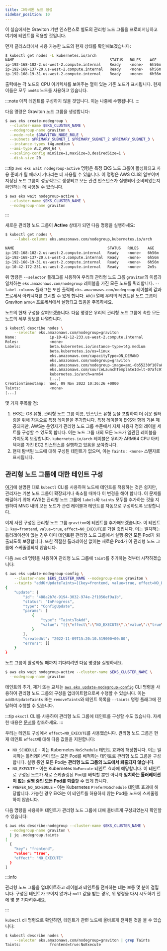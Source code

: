 ```yaml
---
title: 그라비톤 노드 생성
sidebar_position: 10
---
```

이 실습에서는 Graviton 기반 인스턴스로 별도의 관리형 노드 그룹을 프로비저닝하고 여기에 테인트를 적용할 것입니다.

먼저 클러스터에서 사용 가능한 노드의 현재 상태를 확인해보겠습니다:

```bash
$ kubectl get nodes -L kubernetes.io/arch
NAME                                           STATUS   ROLES    AGE     VERSION                ARCH
ip-192-168-102-2.us-west-2.compute.internal    Ready    <none>   6h56m   vVAR::KUBERNETES_NODE_VERSION      amd64
ip-192-168-137-20.us-west-2.compute.internal   Ready    <none>   6h56m   vVAR::KUBERNETES_NODE_VERSION      amd64
ip-192-168-19-31.us-west-2.compute.internal    Ready    <none>   6h56m   vVAR::KUBERNETES_NODE_VERSION      amd64
```

출력에는 각 노드의 CPU 아키텍처를 보여주는 열이 있는 기존 노드가 표시됩니다. 현재 이들은 모두 `amd64` 노드를 사용하고 있습니다.

:::note
아직 테인트를 구성하지 않을 것입니다. 이는 나중에 수행됩니다.
:::

다음 명령은 Graviton 노드 그룹을 생성합니다:

```bash
$ aws eks create-nodegroup \
  --cluster-name $EKS_CLUSTER_NAME \
  --nodegroup-name graviton \
  --node-role $GRAVITON_NODE_ROLE \
  --subnets $PRIMARY_SUBNET_1 $PRIMARY_SUBNET_2 $PRIMARY_SUBNET_3 \
  --instance-types t4g.medium \
  --ami-type AL2_ARM_64 \
  --scaling-config minSize=1,maxSize=3,desiredSize=1 \
  --disk-size 20
```

:::tip
`aws eks wait nodegroup-active` 명령은 특정 EKS 노드 그룹이 활성화되고 사용 준비가 될 때까지 기다리는 데 사용될 수 있습니다. 이 명령은 AWS CLI의 일부이며 지정된 노드 그룹이 성공적으로 생성되고 모든 관련 인스턴스가 실행되어 준비되었는지 확인하는 데 사용될 수 있습니다.

```bash
$ aws eks wait nodegroup-active \
  --cluster-name $EKS_CLUSTER_NAME \
  --nodegroup-name graviton
```

:::

새로운 관리형 노드 그룹이 **Active** 상태가 되면 다음 명령을 실행하세요:

```bash
$ kubectl get nodes \
    --label-columns eks.amazonaws.com/nodegroup,kubernetes.io/arch

NAME                                          STATUS   ROLES    AGE    VERSION               NODEGROUP   ARCH
ip-192-168-102-2.us-west-2.compute.internal   Ready    <none>   6h56m  vVAR::KUBERNETES_NODE_VERSION     default     amd64
ip-192-168-137-20.us-west-2.compute.internal  Ready    <none>   6h56m  vVAR::KUBERNETES_NODE_VERSION     default     amd64
ip-192-168-19-31.us-west-2.compute.internal   Ready    <none>   6h56m  vVAR::KUBERNETES_NODE_VERSION     default     amd64
ip-10-42-172-231.us-west-2.compute.internal   Ready    <none>   2m5s   vVAR::KUBERNETES_NODE_VERSION     graviton    arm64
```



위 명령은 `--selector` 플래그를 사용하여 우리의 관리형 노드 그룹 `graviton`의 이름과 일치하는 `eks.amazonaws.com/nodegroup` 레이블을 가진 모든 노드를 쿼리합니다. `--label-columns` 플래그는 또한 출력에 `eks.amazonaws.com/nodegroup` 레이블의 값과 프로세서 아키텍처를 표시할 수 있게 합니다. `ARCH` 열에 우리의 테인트된 노드 그룹이 Graviton `arm64` 프로세서에서 실행되고 있음을 주목하세요.

노드의 현재 구성을 살펴보겠습니다. 다음 명령은 우리의 관리형 노드 그룹에 속한 모든 노드의 세부 정보를 나열합니다.

```bash
$ kubectl describe nodes \
    --selector eks.amazonaws.com/nodegroup=graviton
Name:               ip-10-42-12-233.us-west-2.compute.internal
Roles:              <none>
Labels:             beta.kubernetes.io/instance-type=t4g.medium
                    beta.kubernetes.io/os=linux
                    eks.amazonaws.com/capacityType=ON_DEMAND
                    eks.amazonaws.com/nodegroup=graviton
                    eks.amazonaws.com/nodegroup-image=ami-0b55230f107a87100
                    eks.amazonaws.com/sourceLaunchTemplateId=lt-07afc97c4940b6622
                    kubernetes.io/arch=arm64
                    [...]
CreationTimestamp:  Wed, 09 Nov 2022 10:36:26 +0000
Taints:             <none>
[...]
```

몇 가지 주목할 점:

1. EKS는 OS 유형, 관리형 노드 그룹 이름, 인스턴스 유형 등을 포함하여 더 쉬운 필터링을 위해 자동으로 특정 레이블을 추가합니다. 특정 레이블이 EKS와 함께 기본 제공되지만, AWS는 운영자가 관리형 노드 그룹 수준에서 자체 사용자 정의 레이블 세트를 구성할 수 있도록 합니다. 이는 노드 그룹 내의 모든 노드가 일관된 레이블을 가지도록 보장합니다. `kubernetes.io/arch` 레이블은 우리가 ARM64 CPU 아키텍처를 가진 EC2 인스턴스를 실행하고 있음을 보여줍니다.
2. 현재 탐색된 노드에 대해 구성된 테인트가 없으며, 이는 `Taints: <none>` 스탠자로 표시됩니다.

## 관리형 노드 그룹에 대한 테인트 구성

[여기](https://kubernetes.io/docs/concepts/scheduling-eviction/taint-and-toleration/#concepts)에 설명된 대로 `kubectl` CLI를 사용하여 노드에 테인트를 적용하는 것은 쉽지만, 관리자는 기본 노드 그룹이 확장되거나 축소될 때마다 이 변경을 해야 합니다. 이 문제를 해결하기 위해 AWS는 관리형 노드 그룹에 `labels`와 `taints` 모두를 추가하는 것을 지원하여 MNG 내의 모든 노드가 관련 레이블과 테인트를 자동으로 구성하도록 보장합니다.

이제 사전 구성된 관리형 노드 그룹 `graviton`에 테인트를 추가해보겠습니다. 이 테인트는 `key=frontend`, `value=true`, `effect=NO_EXECUTE`를 가질 것입니다. 이는 일치하는 톨러레이션이 없는 경우 이미 테인트된 관리형 노드 그룹에서 실행 중인 모든 Pod가 퇴출되도록 보장합니다. 또한 적절한 톨러레이션 없이는 새로운 Pod가 이 관리형 노드 그룹에 스케줄링되지 않습니다.

다음 `aws` cli 명령을 사용하여 관리형 노드 그룹에 `taint`를 추가하는 것부터 시작하겠습니다:

```bash
$ aws eks update-nodegroup-config \
    --cluster-name $EKS_CLUSTER_NAME --nodegroup-name graviton \
    --taints "addOrUpdateTaints=[{key=frontend, value=true, effect=NO_EXECUTE}]"
{
    "update": {
        "id": "488a2b7d-9194-3032-974e-2f1056ef9a1b",
        "status": "InProgress",
        "type": "ConfigUpdate",
        "params": [
            {
                "type": "TaintsToAdd",
                "value": "[{\"effect\":\"NO_EXECUTE\",\"value\":\"true\",\"key\":\"frontend\"}]"
            }
        ],
        "createdAt": "2022-11-09T15:20:10.519000+00:00",
        "errors": []
    }
}
```

노드 그룹이 활성화될 때까지 기다리려면 다음 명령을 실행하세요.

```bash
$ aws eks wait nodegroup-active --cluster-name $EKS_CLUSTER_NAME \
  --nodegroup-name graviton
```

테인트의 추가, 제거 또는 교체는 [`aws eks update-nodegroup-config`](https://docs.aws.amazon.com/cli/latest/reference/eks/update-nodegroup-config.html) CLI 명령을 사용하여 관리형 노드 그룹의 구성을 업데이트함으로써 수행할 수 있습니다. 이는 `addOrUpdateTaints` 또는 `removeTaints`와 테인트 목록을 `--taints` 명령 플래그에 전달하여 수행할 수 있습니다.

:::tip
`eksctl` CLI를 사용하여 관리형 노드 그룹에 테인트를 구성할 수도 있습니다. 자세한 내용은 [문서](https://eksctl.io/usage/nodegroup-taints/)를 참조하세요.
:::

우리는 테인트 구성에서 `effect=NO_EXECUTE`를 사용했습니다. 관리형 노드 그룹은 현재 테인트 `effect`에 대해 다음 값들을 지원합니다:

* `NO_SCHEDULE` - 이는 Kubernetes `NoSchedule` 테인트 효과에 해당합니다. 이는 일치하는 톨러레이션이 없는 모든 Pod를 배척하는 테인트로 관리형 노드 그룹을 구성합니다. 실행 중인 모든 Pod는 **관리형 노드 그룹의 노드에서 퇴출되지 않습니다**.
* `NO_EXECUTE` - 이는 Kubernetes `NoExecute` 테인트 효과에 해당합니다. 이 테인트로 구성된 노드가 새로 스케줄링된 Pod를 배척할 뿐만 아니라 **일치하는 톨러레이션이 없는 실행 중인 모든 Pod를 퇴출**할 수 있게 합니다.
* `PREFER_NO_SCHEDULE` - 이는 Kubernetes `PreferNoSchedule` 테인트 효과에 해당합니다. 가능한 경우 EKS는 이 테인트를 허용하지 않는 Pod를 노드에 스케줄링하지 않습니다.

다음 명령을 사용하여 테인트가 관리형 노드 그룹에 대해 올바르게 구성되었는지 확인할 수 있습니다:

```bash
$ aws eks describe-nodegroup --cluster-name $EKS_CLUSTER_NAME \
  --nodegroup-name graviton \
  | jq .nodegroup.taints
[
  {
    "key": "frontend",
    "value": "true",
    "effect": "NO_EXECUTE"
  }
]
```

:::info

관리형 노드 그룹을 업데이트하고 레이블과 테인트를 전파하는 데는 보통 몇 분이 걸립니다. 구성된 테인트가 보이지 않거나 `null` 값을 받는 경우, 위 명령을 다시 시도하기 전에 몇 분 기다려주세요.

:::

`kubectl` cli 명령으로 확인하면, 테인트가 관련 노드에 올바르게 전파된 것을 볼 수 있습니다:

```bash
$ kubectl describe nodes \
    --selector eks.amazonaws.com/nodegroup=graviton | grep Taints
Taints:             frontend=true:NoExecute
```
